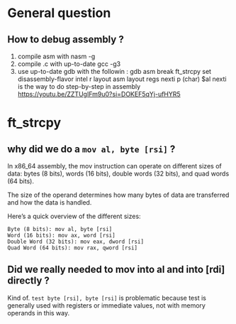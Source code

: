 # General question
## How to debug assembly ? 

1) compile asm with nasm -g
2) compile .c with up-to-date gcc -g3
3) use up-to-date gdb with the followin : 
	gdb asm
	break ft_strcpy
	set disassembly-flavor intel
	r
	layout asm
	layout regs
	nexti
	p (char) $al
nexti is the way to do step-by-step in assembly
https://youtu.be/ZZTUgIFm9u0?si=DOKEF5qYj-ufHYR5
# ft_strcpy

## why did we do a `mov al, byte [rsi]` ? 

In x86_64 assembly, the mov instruction can operate on different sizes of data: bytes (8 bits), words (16 bits), double words (32 bits), and quad words (64 bits).

The size of the operand determines how many bytes of data are transferred and how the data is handled.

Here’s a quick overview of the different sizes:

    Byte (8 bits): mov al, byte [rsi]
    Word (16 bits): mov ax, word [rsi]
    Double Word (32 bits): mov eax, dword [rsi]
    Quad Word (64 bits): mov rax, qword [rsi]

## Did we really needed to mov into al and into [rdi] directly ?

Kind of.
`test byte [rsi], byte [rsi]` is problematic because test is generally used with registers or immediate values, not with memory operands in this way.
